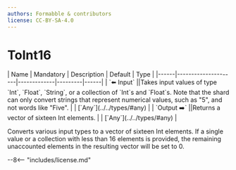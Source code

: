```yaml
---
authors: Formabble & contributors
license: CC-BY-SA-4.0
---
```



# ToInt16

<div class="sh-parameters" markdown="1">
| Name | Mandatory | Description | Default | Type |
|------|---------------------|-------------|---------|------|
| `⬅️ Input` ||Takes input values of type `Int`, `Float`, `String`, or a collection  of `Int`s and `Float`s. Note that the shard can only convert strings that represent numerical values, such as "5", and not words like "Five". | | [`Any`](../../types/#any) |
| `Output ➡️` ||Returns a vector of sixteen Int elements. | | [`Any`](../../types/#any) |

</div>

Converts various input types to a vector of sixteen Int elements. If a single value or a collection with less than 16 elements is provided, the remaining unaccounted elements in the resulting vector will be set to 0.

--8<-- "includes/license.md"

